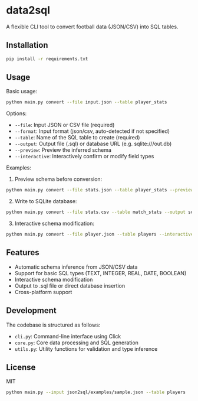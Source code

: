 # data2sql

A flexible CLI tool to convert football data (JSON/CSV) into SQL tables.

## Installation

```bash
pip install -r requirements.txt
```

## Usage

Basic usage:
```bash
python main.py convert --file input.json --table player_stats
```

Options:
- `--file`: Input JSON or CSV file (required)
- `--format`: Input format (json/csv, auto-detected if not specified)
- `--table`: Name of the SQL table to create (required)
- `--output`: Output file (.sql) or database URL (e.g. sqlite:///out.db)
- `--preview`: Preview the inferred schema
- `--interactive`: Interactively confirm or modify field types

Examples:

1. Preview schema before conversion:
```bash
python main.py convert --file stats.json --table player_stats --preview
```

2. Write to SQLite database:
```bash
python main.py convert --file stats.csv --table match_stats --output sqlite:///football.db
```

3. Interactive schema modification:
```bash
python main.py convert --file player.json --table players --interactive
```

## Features

- Automatic schema inference from JSON/CSV data
- Support for basic SQL types (TEXT, INTEGER, REAL, DATE, BOOLEAN)
- Interactive schema modification
- Output to .sql file or direct database insertion
- Cross-platform support

## Development

The codebase is structured as follows:
- `cli.py`: Command-line interface using Click
- `core.py`: Core data processing and SQL generation
- `utils.py`: Utility functions for validation and type inference

## License

MIT

```bash
python main.py --input json2sql/examples/sample.json --table players
